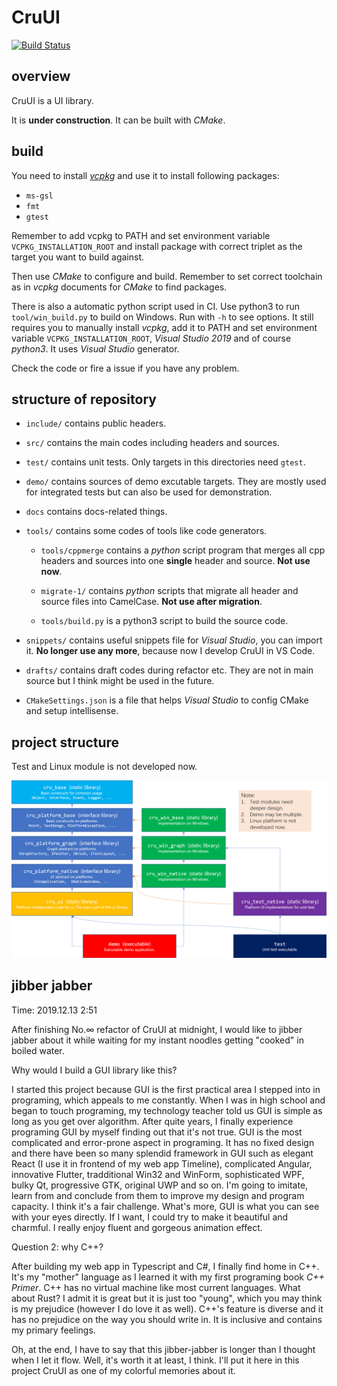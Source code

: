 # CruUI

[![Build Status](https://dev.azure.com/crupest/CruUI/_apis/build/status/crupest.CruUI?branchName=master)](https://dev.azure.com/crupest/CruUI/_build/latest?definitionId=6&branchName=master)

## overview

CruUI is a UI library.

It is **under construction**. It can be built with _CMake_.

## build

You need to install [_vcpkg_](https://github.com/microsoft/vcpkg) and use it to install following packages:

- `ms-gsl`
- `fmt`
- `gtest`

Remember to add vcpkg to PATH and set environment variable `VCPKG_INSTALLATION_ROOT` and install package with correct triplet as the target you want to build against.

Then use _CMake_ to configure and build. Remember to set correct toolchain as in _vcpkg_ documents for _CMake_ to find packages.

There is also a automatic python script used in CI. Use python3 to run `tool/win_build.py` to build on Windows. Run with `-h` to see options. It still requires you to manually install _vcpkg_, add it to PATH and set environment variable `VCPKG_INSTALLATION_ROOT`, _Visual Studio 2019_ and of course _python3_. It uses _Visual Studio_ generator.

Check the code or fire a issue if you have any problem.

## structure of repository

- `include/` contains public headers.

- `src/` contains the main codes including headers and sources.

- `test/` contains unit tests. Only targets in this directories need `gtest`.

- `demo/` contains sources of demo excutable targets. They are mostly used for integrated tests but can also be used for demonstration.

- `docs` contains docs-related things.

- `tools/` contains some codes of tools like code generators.

  - `tools/cppmerge` contains a _python_ script program that merges all cpp headers and sources into one **single** header and source. **Not use now**.

  - `migrate-1/` contains _python_ scripts that migrate all header and source files into CamelCase. **Not use after migration**.

  - `tools/build.py` is a python3 script to build the source code.

- `snippets/` contains useful snippets file for _Visual Studio_, you can import it. **No longer use any more**, because now I develop CruUI in VS Code.

- `drafts/` contains draft codes during refactor etc. They are not in main source but I think might be used in the future.

- `CMakeSettings.json` is a file that helps _Visual Studio_ to config CMake and setup intellisense.

## project structure

Test and Linux module is not developed now.

![project structure](docs/project_structure.png)

## jibber jabber

Time: 2019.12.13 2:51

After finishing No.∞ refactor of CruUI at midnight, I would like to jibber jabber about it while waiting for my instant noodles getting "cooked" in boiled water.

Why would I build a GUI library like this?

I started this project because GUI is the first practical area I stepped into in programing, which appeals to me constantly. When I was in high school and began to touch programing, my technology teacher told us GUI is simple as long as you get over algorithm. After quite years, I finally experience programing GUI by myself finding out that it's not true. GUI is the most complicated and error-prone aspect in programing. It has no fixed design and there have been so many splendid framework in GUI such as elegant React (I use it in frontend of my web app Timeline), complicated Angular, innovative Flutter, tradditional Win32 and WinForm, sophisticated WPF, bulky Qt, progressive GTK, original UWP and so on. I'm going to imitate, learn from and conclude from them to improve my design and program capacity. I think it's a fair challenge. What's more, GUI is what you can see with your eyes directly. If I want, I could try to make it beautiful and charmful. I really enjoy fluent and gorgeous animation effect.

Question 2: why C++?

After building my web app in Typescript and C#, I finally find home in C++. It's my "mother" language as I learned it with my first programing book _C++ Primer_. C++ has no virtual machine like most current languages. What about Rust? I admit it is great but it is just too "young", which you may think is my prejudice (however I do love it as well). C++'s feature is diverse and it has no prejudice on the way you should write in. It is inclusive and contains my primary feelings.

Oh, at the end, I have to say that this jibber-jabber is longer than I thought when I let it flow. Well, it's worth it at least, I think. I'll put it here in this project CruUI as one of my colorful memories about it.
